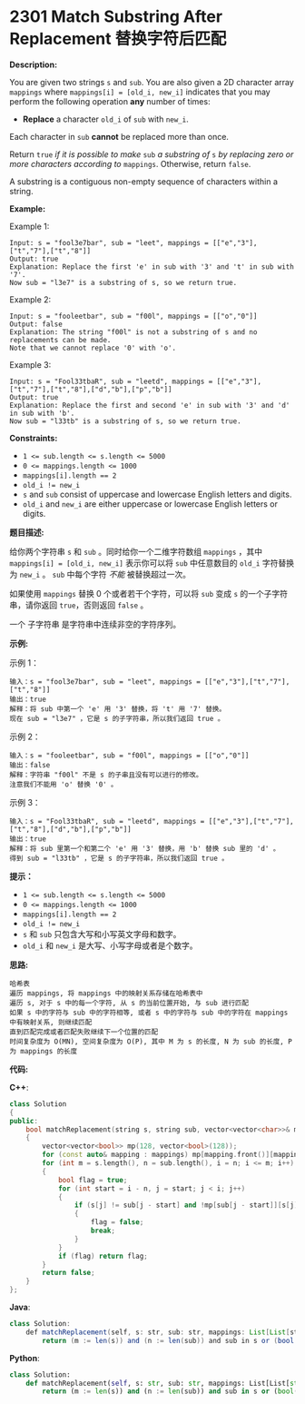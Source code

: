 # 2301 Match Substring After Replacement 替换字符后匹配

__Description:__

You are given two strings `s` and `sub`. You are also given a 2D character array `mappings` where `mappings[i] = [old_i, new_i]` indicates that you may perform the following operation __any__ number of times:

- __Replace__ a character `old_i` of `sub` with `new_i`.

Each character in `sub` __cannot__ be replaced more than once.

Return `true` _if it is possible to make_ `sub` _a substring of_ `s` _by replacing zero or more characters according to_ `mappings`. Otherwise, return `false`.

A substring is a contiguous non-empty sequence of characters within a string.

__Example:__

Example 1:

```text
Input: s = "fool3e7bar", sub = "leet", mappings = [["e","3"],["t","7"],["t","8"]]
Output: true
Explanation: Replace the first 'e' in sub with '3' and 't' in sub with '7'.
Now sub = "l3e7" is a substring of s, so we return true.
```

Example 2:

```text
Input: s = "fooleetbar", sub = "f00l", mappings = [["o","0"]]
Output: false
Explanation: The string "f00l" is not a substring of s and no replacements can be made.
Note that we cannot replace '0' with 'o'.
```

Example 3:

```text
Input: s = "Fool33tbaR", sub = "leetd", mappings = [["e","3"],["t","7"],["t","8"],["d","b"],["p","b"]]
Output: true
Explanation: Replace the first and second 'e' in sub with '3' and 'd' in sub with 'b'.
Now sub = "l33tb" is a substring of s, so we return true.
```

__Constraints:__

- `1 <= sub.length <= s.length <= 5000`
- `0 <= mappings.length <= 1000`
- `mappings[i].length == 2`
- `old_i != new_i`
- `s` and `sub` consist of uppercase and lowercase English letters and digits.
- `old_i` and `new_i` are either uppercase or lowercase English letters or digits.

__题目描述:__

给你两个字符串 `s` 和 `sub` 。同时给你一个二维字符数组 `mappings` ，其中 `mappings[i] = [old_i, new_i]` 表示你可以将 `sub` 中任意数目的 `old_i` 字符替换为 `new_i` 。 `sub` 中每个字符 _不能_ 被替换超过一次。

如果使用 `mappings` 替换 0 个或者若干个字符，可以将 `sub` 变成 `s` 的一个子字符串，请你返回 `true`，否则返回 `false` 。

一个 子字符串 是字符串中连续非空的字符序列。

__示例:__

示例 1：

```text
输入：s = "fool3e7bar", sub = "leet", mappings = [["e","3"],["t","7"],["t","8"]]
输出：true
解释：将 sub 中第一个 'e' 用 '3' 替换，将 't' 用 '7' 替换。
现在 sub = "l3e7" ，它是 s 的子字符串，所以我们返回 true 。
```

示例 2：

```text
输入：s = "fooleetbar", sub = "f00l", mappings = [["o","0"]]
输出：false
解释：字符串 "f00l" 不是 s 的子串且没有可以进行的修改。
注意我们不能用 'o' 替换 '0' 。
```

示例 3：

```text
输入：s = "Fool33tbaR", sub = "leetd", mappings = [["e","3"],["t","7"],["t","8"],["d","b"],["p","b"]]
输出：true
解释：将 sub 里第一个和第二个 'e' 用 '3' 替换，用 'b' 替换 sub 里的 'd' 。
得到 sub = "l33tb" ，它是 s 的子字符串，所以我们返回 true 。
```

__提示：__

- `1 <= sub.length <= s.length <= 5000`
- `0 <= mappings.length <= 1000`
- `mappings[i].length == 2`
- `old_i != new_i`
- `s` 和 `sub` 只包含大写和小写英文字母和数字。
- `old_i` 和 `new_i` 是大写、小写字母或者是个数字。

__思路:__

```text
哈希表
遍历 mappings, 将 mappings 中的映射关系存储在哈希表中
遍历 s, 对于 s 中的每一个字符, 从 s 的当前位置开始, 与 sub 进行匹配
如果 s 中的字符与 sub 中的字符相等, 或者 s 中的字符与 sub 中的字符在 mappings 中有映射关系, 则继续匹配
直到匹配完成或者匹配失败继续下一个位置的匹配
时间复杂度为 O(MN), 空间复杂度为 O(P), 其中 M 为 s 的长度, N 为 sub 的长度, P 为 mappings 的长度
```

__代码:__

__C++__:

```C++
class Solution 
{
public:
    bool matchReplacement(string s, string sub, vector<vector<char>>& mappings) 
    {
        vector<vector<bool>> mp(128, vector<bool>(128));
        for (const auto& mapping : mappings) mp[mapping.front()][mapping.back()] = true;
        for (int m = s.length(), n = sub.length(), i = n; i <= m; i++) 
        {
            bool flag = true;
            for (int start = i - n, j = start; j < i; j++) 
            {
                if (s[j] != sub[j - start] and !mp[sub[j - start]][s[j]])
                {
                    flag = false;
                    break;
                }
            }
            if (flag) return flag;
        }
        return false;
    }
};
```

__Java__:

```Java
class Solution:
    def matchReplacement(self, s: str, sub: str, mappings: List[List[str]]) -> bool:
        return (m := len(s)) and (n := len(sub)) and sub in s or (bool(st := {(x, y) for x, y in mappings}) and any(all(x == y or (x, y) in st for x, y in zip(sub, s[i - len(sub): i])) for i in range(n, m + 1)))

```

__Python__:

```Python
class Solution:
    def matchReplacement(self, s: str, sub: str, mappings: List[List[str]]) -> bool:
        return (m := len(s)) and (n := len(sub)) and sub in s or (bool(st := {(x, y) for x, y in mappings}) and any(all(x == y or (x, y) in st for x, y in zip(sub, s[i - len(sub): i])) for i in range(n, m + 1)))
```
